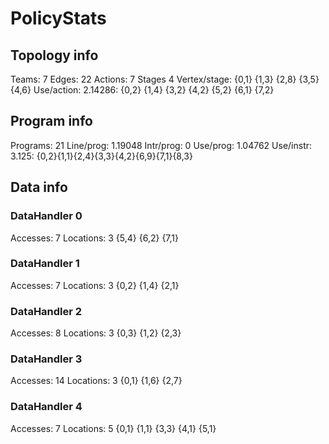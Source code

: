 # PolicyStats
## Topology info
Teams:		7
Edges:		22
Actions:	7
Stages		4
Vertex/stage:	{0,1} {1,3} {2,8} {3,5} {4,6} 
Use/action:	2.14286: {0,2} {1,4} {3,2} {4,2} {5,2} {6,1} {7,2} 

## Program info
Programs:	21
Line/prog:	1.19048
Intr/prog:	0
Use/prog:	1.04762
Use/instr:	3.125: {0,2}{1,1}{2,4}{3,3}{4,2}{6,9}{7,1}{8,3}

## Data info

### DataHandler 0
Accesses:	7
Locations:	3
{5,4} {6,2} {7,1} 

### DataHandler 1
Accesses:	7
Locations:	3
{0,2} {1,4} {2,1} 

### DataHandler 2
Accesses:	8
Locations:	3
{0,3} {1,2} {2,3} 

### DataHandler 3
Accesses:	14
Locations:	3
{0,1} {1,6} {2,7} 

### DataHandler 4
Accesses:	7
Locations:	5
{0,1} {1,1} {3,3} {4,1} {5,1} 